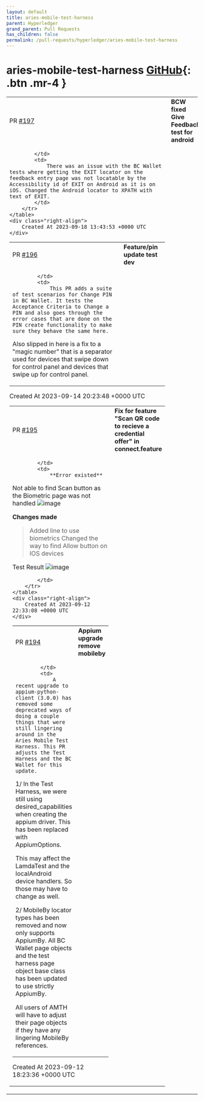 ```yaml
---
layout: default
title: aries-mobile-test-harness
parent: Hyperledger
grand_parent: Pull Requests
has_children: false
permalink: /pull-requests/hyperledger/aries-mobile-test-harness
---
```


# aries-mobile-test-harness <span class="fs-3 right-align">[GitHub](https://github.com/hyperledger/aries-mobile-test-harness){: .btn .mr-4 }</span>


<div>
    <table>
        <tr>
            <td>
                PR <a href="https://github.com/hyperledger/aries-mobile-test-harness/pull/197" class=".btn">#197</a>
            </td>
            <td>
                <b>
                    BCW fixed Give Feedback test for android
                </b>
            </td>
        </tr>
        <tr>
            <td>
                
            </td>
            <td>
                There was an issue with the BC Wallet tests where getting the EXIT locator on the feedback entry page was not locatable by the Accessibility id of EXIT on Android as it is on iOS. Changed the Android locator to XPATH with text of EXIT.
            </td>
        </tr>
    </table>
    <div class="right-align">
        Created At 2023-09-18 13:43:53 +0000 UTC
    </div>
</div>

<div>
    <table>
        <tr>
            <td>
                PR <a href="https://github.com/hyperledger/aries-mobile-test-harness/pull/196" class=".btn">#196</a>
            </td>
            <td>
                <b>
                    Feature/pin update test dev
                </b>
            </td>
        </tr>
        <tr>
            <td>
                
            </td>
            <td>
                This PR adds a suite of test scenarios for Change PIN in BC Wallet. It tests the Acceptance Criteria to Change a PIN and also goes through the error cases that are done on the PIN create functionality to make sure they behave the same here. 

Also slipped in here is a fix to a "magic number" that is a separator used for devices that swipe down for control panel and  devices that swipe up for control panel.
            </td>
        </tr>
    </table>
    <div class="right-align">
        Created At 2023-09-14 20:23:48 +0000 UTC
    </div>
</div>

<div>
    <table>
        <tr>
            <td>
                PR <a href="https://github.com/hyperledger/aries-mobile-test-harness/pull/195" class=".btn">#195</a>
            </td>
            <td>
                <b>
                    Fix for feature "Scan QR code to recieve a credential offer" in connect.feature
                </b>
            </td>
        </tr>
        <tr>
            <td>
                
            </td>
            <td>
                **Error existed**
Not able to find Scan button as the Biometric page was not handled 
![image](https://github.com/hyperledger/aries-mobile-test-harness/assets/79985154/711e4746-463f-43ec-8781-bf55eda5683c)

**Changes made**

> Added line to use biometrics
> Changed the way to find Allow button on IOS devices

Test Result
![image](https://github.com/hyperledger/aries-mobile-test-harness/assets/79985154/3ae0989e-55d1-4fd4-81b2-832586ccc9f2)

            </td>
        </tr>
    </table>
    <div class="right-align">
        Created At 2023-09-12 22:33:08 +0000 UTC
    </div>
</div>

<div>
    <table>
        <tr>
            <td>
                PR <a href="https://github.com/hyperledger/aries-mobile-test-harness/pull/194" class=".btn">#194</a>
            </td>
            <td>
                <b>
                    Appium upgrade remove mobileby
                </b>
            </td>
        </tr>
        <tr>
            <td>
                
            </td>
            <td>
                A recent upgrade to appium-python-client (3.0.0) has removed some deprecated ways of doing a couple things that were still lingering around in the Aries Mobile Test Harness. This PR adjusts the Test Harness and the BC Wallet for this update. 

1/ In the Test Harness, we were still using desired_capabilities when creating the appium driver. This has been replaced with AppiumOptions. 

This may affect the LamdaTest and the localAndroid device handlers. So those may have to change as well. 

2/ MobileBy locator types has been removed and now only supports AppiumBy. All BC Wallet page objects and the test harness page object base class has been updated to use strictly AppiumBy. 

All users of AMTH will have to adjust their page objects if they have any lingering MobileBy references. 
            </td>
        </tr>
    </table>
    <div class="right-align">
        Created At 2023-09-12 18:23:36 +0000 UTC
    </div>
</div>

